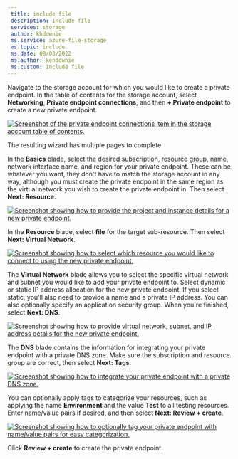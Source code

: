 ```yaml
---
 title: include file
 description: include file
 services: storage
 author: khdownie
 ms.service: azure-file-storage
 ms.topic: include
 ms.date: 08/03/2022
 ms.author: kendownie
 ms.custom: include file
---
```

Navigate to the storage account for which you would like to create a private endpoint. In the table of contents for the storage account, select **Networking**, **Private endpoint connections**, and then **+ Private endpoint** to create a new private endpoint.

[![Screenshot of the private endpoint connections item in the storage account table of contents.](media/storage-files-networking-endpoints-private-portal/create-private-endpoint-0.png)](media/storage-files-networking-endpoints-private-portal/create-private-endpoint-0.png#lightbox)

The resulting wizard has multiple pages to complete.

In the **Basics** blade, select the desired subscription, resource group, name, network interface name, and region for your private endpoint. These can be whatever you want, they don't have to match the storage account in any way, although you must create the private endpoint in the same region as the virtual network you wish to create the private endpoint in. Then select **Next: Resource**.

[![Screenshot showing how to provide the project and instance details for a new private endpoint.](media/storage-files-networking-endpoints-private-portal/private-endpoint-basics.png)](media/storage-files-networking-endpoints-private-portal/private-endpoint-basics.png#lightbox)

In the **Resource** blade, select **file** for the target sub-resource. Then select **Next: Virtual Network**.

[![Screenshot showing how to select which resource you would like to connect to using the new private endpoint.](media/storage-files-networking-endpoints-private-portal/private-endpoint-resource.png)](media/storage-files-networking-endpoints-private-portal/private-endpoint-resource.png#lightbox)

The **Virtual Network** blade allows you to select the specific virtual network and subnet you would like to add your private endpoint to. Select dynamic or static IP address allocation for the new private endpoint. If you select static, you'll also need to provide a name and a private IP address. You can also optionally specify an application security group. When you're finished, select **Next: DNS**.

[![Screenshot showing how to provide virtual network, subnet, and IP address details for the new private endpoint.](media/storage-files-networking-endpoints-private-portal/private-endpoint-virtual-network.png)](media/storage-files-networking-endpoints-private-portal/private-endpoint-virtual-network.png#lightbox)

The **DNS** blade contains the information for integrating your private endpoint with a private DNS zone. Make sure the subscription and resource group are correct, then select **Next: Tags**.

[![Screenshot showing how to integrate your private endpoint with a private DNS zone.](media/storage-files-networking-endpoints-private-portal/private-endpoint-dns.png)](media/storage-files-networking-endpoints-private-portal/private-endpoint-dns.png#lightbox)

You can optionally apply tags to categorize your resources, such as applying the name **Environment** and the value **Test** to all testing resources. Enter name/value pairs if desired, and then select **Next: Review + create**.

[![Screenshot showing how to optionally tag your private endpoint with name/value pairs for easy categorization.](media/storage-files-networking-endpoints-private-portal/private-endpoint-tags.png)](media/storage-files-networking-endpoints-private-portal/private-endpoint-tags.png#lightbox)

Click **Review + create** to create the private endpoint.
